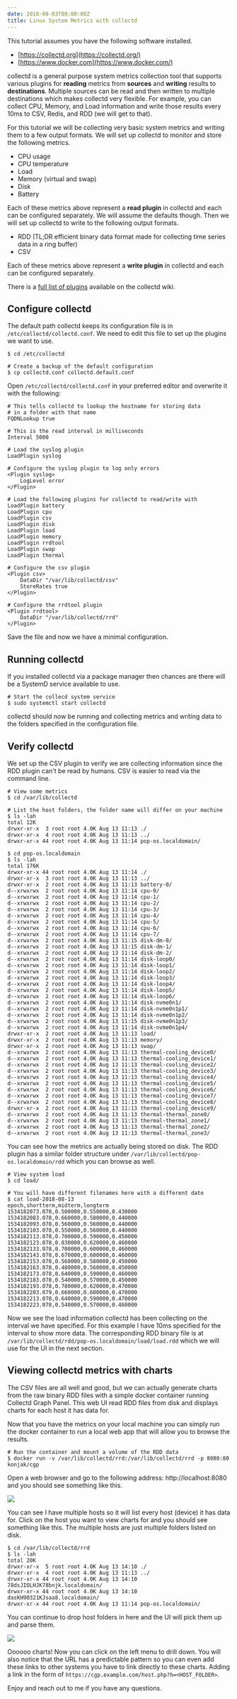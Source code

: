```yaml
---
date: 2018-08-03T00:00:00Z
title: Linux System Metrics with collectd
---
```


This tutorial assumes you have the following software installed.

* [https://collectd.org](https://collectd.org/)
* [https://www.docker.com](https://www.docker.com/)


collectd is a general purpose system metrics collection tool that supports various plugins for **reading** metrics from **sources** and **writing** results to **destinations**. Multiple sources can be read and then written to multiple destinations which makes collectd very flexible. For example, you can collect CPU, Memory, and Load information and write those results every 10ms to CSV, Redis, and RDD (we will get to that).

For this tutorial we will be collecting very basic system metrics and writing them to a few output formats. We will set up collectd to monitor and store the following metrics.

* CPU usage
* CPU temperature
* Load
* Memory (virtual and swap)
* Disk
* Battery


Each of these metrics above represent a **read plugin** in collectd and each can be configured separately. We will assume the defaults though. Then we will set up collectd to write to the following output formats.

* RDD (TL;DR efficient binary data format made for collecting time series data in a ring buffer)
* CSV

Each of these metrics above represent a **write plugin** in collectd and each can be configured separately.

There is a [full list of plugins](https://collectd.org/wiki/index.php/Table_of_Plugins) available on the collectd wiki.

## Configure collectd

The default path collectd keeps its configuration file is in `/etc/collectd/collectd.conf`. We need to edit this file to set up the plugins we want to use.

```shell
$ cd /etc/collectd

# Create a backup of the default configuration
$ cp collectd.conf collectd.default.conf
```

Open `/etc/collectd/collectd.conf` in your preferred editor and overwrite it with the following:

```shell
# This tells collectd to lookup the hostname for storing data
# in a folder with that name
FQDNLookup true

# This is the read interval in milliseconds
Interval 5000

# Load the syslog plugin
LoadPlugin syslog

# Configure the syslog plugin to log only errors
<Plugin syslog>
    LogLevel error
</Plugin>

# Load the following plugins for collectd to read/write with
LoadPlugin battery
LoadPlugin cpu
LoadPlugin csv
LoadPlugin disk
LoadPlugin load
LoadPlugin memory
LoadPlugin rrdtool
LoadPlugin swap
LoadPlugin thermal

# Configure the csv plugin
<Plugin csv>
    DataDir "/var/lib/collectd/csv"
    StoreRates true
</Plugin>

# Configure the rrdtool plugin
<Plugin rrdtool>
    DataDir "/var/lib/collectd/rrd"
</Plugin>
```

Save the file and now we have a minimal configuration.


## Running collectd

If you installed collectd via a package manager then chances are there will be a SystemD service available to use.

```shell
# Start the collecd system service
$ sudo systemctl start collectd
```

collectd should now be running and collecting metrics and writing data to the folders specified in the configuration file.


## Verify collectd

We set up the CSV plugin to verify we are collecting information since the RDD plugin can't be read by humans. CSV is easier to read via the command line.

```shell
# View some metrics
$ cd /var/lib/collectd

# List the host folders, the folder name will differ on your machine
$ ls -lah
total 12K
drwxr-xr-x  3 root root 4.0K Aug 13 11:13 ./
drwxr-xr-x  4 root root 4.0K Aug 13 11:13 ../
drwxr-xr-x 44 root root 4.0K Aug 13 11:14 pop-os.localdomain/

$ cd pop-os.localdomain
$ ls -lah
total 176K
drwxr-xr-x 44 root root 4.0K Aug 13 11:14 ./
drwxr-xr-x  3 root root 4.0K Aug 13 11:13 ../
drwxr-xr-x  2 root root 4.0K Aug 13 11:13 battery-0/
d--xrwxrwx  2 root root 4.0K Aug 13 11:14 cpu-0/
d--xrwxrwx  2 root root 4.0K Aug 13 11:14 cpu-1/
d--xrwxrwx  2 root root 4.0K Aug 13 11:14 cpu-2/
d--xrwxrwx  2 root root 4.0K Aug 13 11:14 cpu-3/
d--xrwxrwx  2 root root 4.0K Aug 13 11:14 cpu-4/
d--xrwxrwx  2 root root 4.0K Aug 13 11:14 cpu-5/
d--xrwxrwx  2 root root 4.0K Aug 13 11:14 cpu-6/
d--xrwxrwx  2 root root 4.0K Aug 13 11:14 cpu-7/
d--xrwxrwx  2 root root 4.0K Aug 13 11:15 disk-dm-0/
d--xrwxrwx  2 root root 4.0K Aug 13 11:15 disk-dm-1/
d--xrwxrwx  2 root root 4.0K Aug 13 11:14 disk-dm-2/
d--xrwxrwx  2 root root 4.0K Aug 13 11:14 disk-loop0/
d--xrwxrwx  2 root root 4.0K Aug 13 11:14 disk-loop1/
d--xrwxrwx  2 root root 4.0K Aug 13 11:14 disk-loop2/
d--xrwxrwx  2 root root 4.0K Aug 13 11:14 disk-loop3/
d--xrwxrwx  2 root root 4.0K Aug 13 11:14 disk-loop4/
d--xrwxrwx  2 root root 4.0K Aug 13 11:14 disk-loop5/
d--xrwxrwx  2 root root 4.0K Aug 13 11:14 disk-loop6/
d--xrwxrwx  2 root root 4.0K Aug 13 11:14 disk-nvme0n1/
d--xrwxrwx  2 root root 4.0K Aug 13 11:14 disk-nvme0n1p1/
d--xrwxrwx  2 root root 4.0K Aug 13 11:14 disk-nvme0n1p2/
d--xrwxrwx  2 root root 4.0K Aug 13 11:15 disk-nvme0n1p3/
d--xrwxrwx  2 root root 4.0K Aug 13 11:14 disk-nvme0n1p4/
drwxr-xr-x  2 root root 4.0K Aug 13 11:13 load/
drwxr-xr-x  2 root root 4.0K Aug 13 11:13 memory/
drwxr-xr-x  2 root root 4.0K Aug 13 11:13 swap/
d--xrwxrwx  2 root root 4.0K Aug 13 11:13 thermal-cooling_device0/
d--xrwxrwx  2 root root 4.0K Aug 13 11:13 thermal-cooling_device1/
d--xrwxrwx  2 root root 4.0K Aug 13 11:13 thermal-cooling_device2/
d--xrwxrwx  2 root root 4.0K Aug 13 11:13 thermal-cooling_device3/
d--xrwxrwx  2 root root 4.0K Aug 13 11:13 thermal-cooling_device4/
d--xrwxrwx  2 root root 4.0K Aug 13 11:13 thermal-cooling_device5/
d--xrwxrwx  2 root root 4.0K Aug 13 11:13 thermal-cooling_device6/
d--xrwxrwx  2 root root 4.0K Aug 13 11:13 thermal-cooling_device7/
d--xrwxrwx  2 root root 4.0K Aug 13 11:13 thermal-cooling_device8/
drwxr-xr-x  2 root root 4.0K Aug 13 11:13 thermal-cooling_device9/
d--xrwxrwx  2 root root 4.0K Aug 13 11:13 thermal-thermal_zone0/
d--xrwxrwx  2 root root 4.0K Aug 13 11:13 thermal-thermal_zone1/
d--xrwxrwx  2 root root 4.0K Aug 13 11:13 thermal-thermal_zone2/
d--xrwxrwx  2 root root 4.0K Aug 13 11:13 thermal-thermal_zone3/
```

You can see how the metrics are actually being stored on disk. The RDD plugin has a similar folder structure under `/var/lib/collectd/pop-os.localdomain/rdd` which you can browse as well.

```shell
# View system load
$ cd load/

# You will have different filenames here with a different date
$ cat load-2018-08-13
epoch,shortterm,midterm,longterm
1534182073.078,0.500000,0.550000,0.430000
1534182083.078,0.660000,0.580000,0.440000
1534182093.078,0.560000,0.560000,0.440000
1534182103.078,0.550000,0.560000,0.440000
1534182113.078,0.700000,0.590000,0.450000
1534182123.078,0.830000,0.620000,0.460000
1534182133.078,0.700000,0.600000,0.460000
1534182143.078,0.670000,0.600000,0.460000
1534182153.078,0.560000,0.580000,0.450000
1534182163.078,0.480000,0.560000,0.450000
1534182173.078,0.640000,0.590000,0.460000
1534182183.078,0.540000,0.570000,0.450000
1534182193.078,0.780000,0.620000,0.470000
1534182203.079,0.660000,0.600000,0.470000
1534182213.078,0.640000,0.590000,0.470000
1534182223.078,0.540000,0.570000,0.460000
```

Now we see the load information collectd has been collecting on the interval we have specified. For this example I have 10ms specified for the interval to show more data. The corresponding RDD binary file is at `/var/lib/collectd/rdd/pop-os.localdomain/load/load.rdd` which we will use for the UI in the next section.


## Viewing collectd metrics with charts

The CSV files are all well and good, but we can actually generate charts from the raw binary RDD files with a simple docker container running Collectd Graph Panel. This web UI read RDD files from disk and displays charts for each host it has data for.

Now that you have the metrics on your local machine you can simply run the docker container to run a local web app that will allow you to browse the results.

```shell
# Run the container and mount a volume of the RDD data
$ docker run -v /var/lib/collectd/rrd:/var/lib/collectd/rrd -p 8080:80 konjak/cgp
```

Open a web browser and go to the following address: http://localhost:8080 and you should see something like this.

![](https://s3.amazonaws.com/dev.beautifulatlas.com/uploads/56a5df1a-939c-4915-8a9b-d1e0b6543224/ee2772f3-2467-4fab-9e97-7c90133ec31f/Screenshot%20from%202018-08-13%2014-11-21.png)

You can see I have multiple hosts so it will list every host (device) it has data for. Click on the host you want to view charts for and you should see something like this. The multiple hosts are just multiple folders listed on disk.

```shell
$ cd /var/lib/collectd/rrd 
$ ls -lah
total 20K
drwxr-xr-x  5 root root 4.0K Aug 13 14:10 ./
drwxr-xr-x  4 root root 4.0K Aug 13 11:13 ../
drwxr-xr-x 44 root root 4.0K Aug 13 14:10 78dsJIOLHJK78bnjk.localdomain/
drwxr-xr-x 44 root root 4.0K Aug 13 14:10 dasKH90321KJsaa8.localdomain/
drwxr-xr-x 44 root root 4.0K Aug 13 11:14 pop-os.localdomain/
```

You can continue to drop host folders in here and the UI will pick them up and parse them.

![](https://s3.amazonaws.com/dev.beautifulatlas.com/uploads/56a5df1a-939c-4915-8a9b-d1e0b6543224/528c0d0d-3695-48bb-819b-13ad8cd758f8/Screenshot%20from%202018-08-13%2014-12-32.png)

Oooooo charts! Now you can click on the left menu to drill down. You will also notice that the URL has a predictable pattern so you can even add these links to other systems you have to link directly to these charts. Adding a link in the form of `https://cgp.example.com/host.php?h=<HOST_FOLDER>`.

Enjoy and reach out to me if you have any questions.